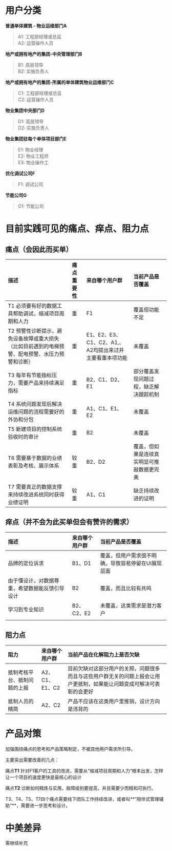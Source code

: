 # 用户分类

**普通单体建筑 - 物业运维部门A**

> A1: 工程部经理或总监  
> A2: 运营操作人员

**地产或拥有地产的集团-中央管理部门B**

> B1: 高层领导  
> B2: 实施负责人

**地产或拥有地产的集团-所属的单体建筑物业运维部门C**

> C1: 工程部经理或总监  
> C2: 运营操作人员

**物业集团中央部门D**

> D1: 高层领导  
> D2: 实施负责人

**物业集团驻每个单体项目部门E**

> E1: 物业经理  
> E2: 物业工程师  
> E3: 物业操作工

**优化调试公司F**

> F1: 调试公司

**节能公司G**

> G1: 节能公司

# 目前实践可见的痛点、痒点、阻力点

## 痛点（会因此而买单）

| 描述 | 痛点重要性 | 来自哪个用户群 | 当前产品是否覆盖 |
| :--- | :--- | :--- | :--- |
| T1 必须要有好的数据工具帮助调试，缩减项目周期和人力 | 重 | F1 | 覆盖但功能不足 |
| T2 预警性诊断提示，避免设备故障或重大损失（比如目前遇到的电梯预警、配电预警、水压力预警和诊断） | 重 | E1、E2、E3、C1、C2、A1,、A2均提出来过并主要看重本项功能 | 未覆盖 |
| T3 每年有节能指标压力，需要产品来持续满足指标 | 重 | B2、C1、D2、E1 | 部分覆盖发现问题过程，缺乏解决跟踪机制 |
| T4 系统问题发现后解决运维问题的流程需要好的外协和分包 | 重 | A1、C1、E1、E2 | 未覆盖 |
| T5 新建项目的控制系统验收时的审计 | 重 | B2 | 未覆盖 |
| T6 需要基于数据的业绩表彰及考核、展示体系 | 较重 | B2、D2 | 覆盖，但如果是连续真实明显可推敲数据更完美 |
| T7 需要真正的数据支撑来持续改进系统同时获得业绩证明 | 较重 | A1、C1 | 缺乏持续改进的证明 |



## 痒点（并不会为此买单但会有赞许的需求）

| 描述 | 来自哪个用户群 | 当前产品是否覆盖 |
| :--- | :--- | :--- |
| 品牌的定位诉求 | B1、D1 | 覆盖，但用户需求很不明确，导致容易停留在UI展现层面 |
| 由于懂设计，对数据尊重，希望数据能反馈引导设计 | B2 | 覆盖，而且比较有共鸣 |
| 学习到专业知识 | B2、C2、E2 | 未覆盖，这类需求是潜力客户 |
|  |  |  |

## 阻力点

| 阻力 | 来自哪个用户群 | 当前产品在化解阻力上是否欠缺 |
| :--- | :--- | :--- |
| 抵制考核平台、抵制问题的上报 | A2、C1、E1、C2 | 目前欠缺对这部分用户的关照，问题很多而且与这些用户群无关的问题上报会让用户更抵制，如果能让问题变成可解决可表彰的会更好 |
| 抵制人员的精简 | A2、C2 | 产品不应该在这类用户里推销，设计方向是违背的 |

# 产品对策

加强围绕痛点的思考和产品策略制定，不被其他用户需求所引导。



主要突出需要改善的几点：

痛点**T1** 针对F1客户的工具的改进，需要从”缩减项目周期和人力“根本出发，怎样让一个项目的速度更快是最核心的设计

痛点**T2** 诊断如何精炼与实用，故障级别要提高，并且需要少而精和可执行。

T3、T4、T5、T7四个痛点需要线下团队工作持续改进，或者叫**”陪伴式管理辅助“**，需要进一步思考和设计。

# 中美差异

需继续补充

